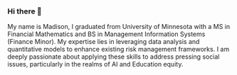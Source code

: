 ### Hi there 👋

My name is Madison, I graduated from University of Minnesota with a MS in Financial Mathematics and BS in Management Information Systems (Finance Minor).
My expertise lies in leveraging data analysis and quantitative models to enhance existing risk management frameworks. I am deeply passionate about applying these skills to address pressing social issues, particularly in the realms of AI and Education equity.

<!--
**MadisonMLi/MadisonMLi** is a ✨ _special_ ✨ repository because its `README.md` (this file) appears on your GitHub profile.

Here are some ideas to get you started:

- 🔭 I’m currently working on ...
- 🌱 I’m currently learning ...
- 👯 I’m looking to collaborate on ...
- 🤔 I’m looking for help with ...
- 💬 Ask me about ...
- 📫 How to reach me: ...
- 😄 Pronouns: ...
- ⚡ Fun fact: ...
-->
